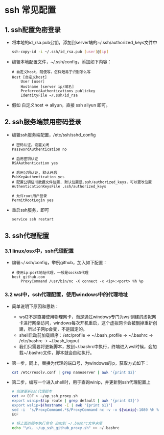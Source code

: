 # ssh 常见配置 <!-- {docsify-ignore} -->

## 1. ssh配置免密登录

- 将本地的id_rsa.pub公钥，添加到server端的~/.ssh/authorized_keys文件中

  ```bash
  ssh-copy-id -i ~/.ssh/id_rsa.pub [user]@[ip]
  ```
- 编辑本地配置文件，~/.ssh/config，添加如下内容：

  ```
  # 自定义host，随便写，怎样短易于识别怎么写
  Host [自定义host]
      User [user]
      Hostname [server ip/域名]
      PreferredAuthentications publickey
      IdentityFile ~/.ssh/id_rsa
  ```

- 假如 自定义host => aliyun，直接 ssh aliyun 即可。

## 2. ssh服务端禁用密码登录

- 编辑ssh服务端配置，/etc/ssh/sshd_config

  ```
  # 密码认证，设置关闭
  PasswordAuthentication no
  
  # 启用密钥认证
  RSAAuthentication yes
  
  # 启用公钥认证, 默认开启
  PubKeyAuthentication yes
  # 配置公钥证书数据文件位置, 默认位置是.ssh/authorized_keys，可以更改位置
  AuthenticationKeysFile .ssh/authorized_keys
  
  # 允许root用户登录
  PermitRootLogin yes
  ```

- 重启ssh服务，即可

  ```bash
  service ssh restart
  ```

## 3. ssh代理配置

### 3.1 linux/osx中，ssh代理配置

- 编辑~/.ssh/config，举例github，加入如下配置：

  ```
  # 使用ip:port地址代理，一般是socks5代理
  host github.com
      ProxyCommand /usr/bin/nc -X connect -x <ip>:<port> %h %p
  ```

### 3.2 wsl中，ssh代理配置，使用windows中的代理地址

- 简单说明下原因和思路：
  - wsl2不是直接使用物理网卡，而是通过windows专门为wsl创建的虚拟网卡进行网络访问，windows每次开机重启，这个虚拟网卡会被删掉重新创建，所以子网ip会变，不是固定的。
  - shell启动前加载顺序：/etc/profile -> ~/.bash_profile -> ~/.bashrc -> /etc/bashrc -> ~/.bash_logout
  - 我们只需要将更新脚本，放到~/.bashrc中执行，终端进入wsl时候，会加载~/.bashrc文件，脚本就会自动执行。

- 第一步，同上，替换<port>为代理的端口号，<ip>为windows的ip，获取方式如下：

  ```bash
  cat /etc/resolv.conf | grep nameserver | awk '{print $2}'
  ```

- 第二步，编写一个进入shell时，用于查询winip，并更新到ssh代理配置上

  ```bash
  # 创建更新ssh代理脚本
  cat << EOF > ~/up_ssh_proxy.sh
  export winip=$(ip route | grep default | awk '{print $3}')
  export wslip=$(hostname -I | awk '{print $1}')
  sed -i  "s/ProxyCommand.*$/ProxyCommand nc -v -x ${winip}:1080 %h %p/" ~/.ssh/config
  EOF
  
  # 将上面的脚本执行命令 追加到 ~/.bashrc文件末尾
  echo "\n\. ~/up_ssh_github_proxy.sh" >> ~/.bashrc 
  ```
